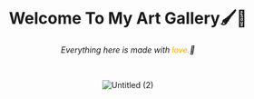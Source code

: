<div align="center"><h1>Welcome To My Art Gallery🖌️💙</h1>


<p><i>Everything here is made with <span style="color:orange;">love.</span>🖤</i></p>

</br>

![Untitled (2)](https://github.com/serranoio/serranoio/assets/75829857/8de3e3ba-805f-46bf-9bfb-e04d72a33ad1)

</div>

